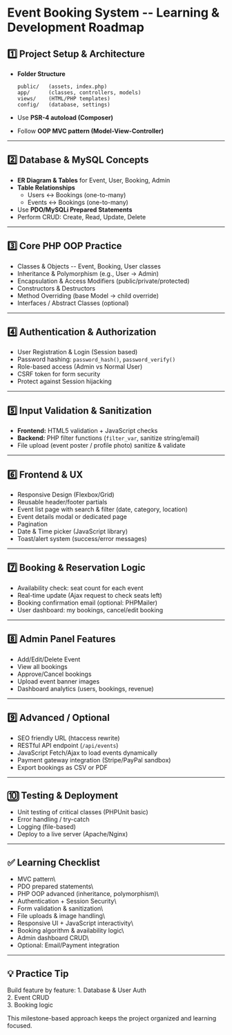 # Event Booking System -- Learning & Development Roadmap

## 1️⃣ Project Setup & Architecture

-   **Folder Structure**

        public/   (assets, index.php)
        app/      (classes, controllers, models)
        views/    (HTML/PHP templates)
        config/   (database, settings)

-   Use **PSR-4 autoload (Composer)**

-   Follow **OOP MVC pattern (Model-View-Controller)**

------------------------------------------------------------------------

## 2️⃣ Database & MySQL Concepts

-   **ER Diagram & Tables** for Event, User, Booking, Admin
-   **Table Relationships**
    -   Users ↔ Bookings (one-to-many)
    -   Events ↔ Bookings (one-to-many)
-   Use **PDO/MySQLi Prepared Statements**
-   Perform CRUD: Create, Read, Update, Delete

------------------------------------------------------------------------

## 3️⃣ Core PHP OOP Practice

-   Classes & Objects -- Event, Booking, User classes
-   Inheritance & Polymorphism (e.g., User → Admin)
-   Encapsulation & Access Modifiers (public/private/protected)
-   Constructors & Destructors
-   Method Overriding (base Model → child override)
-   Interfaces / Abstract Classes (optional)

------------------------------------------------------------------------

## 4️⃣ Authentication & Authorization

-   User Registration & Login (Session based)
-   Password hashing: `password_hash()`, `password_verify()`
-   Role-based access (Admin vs Normal User)
-   CSRF token for form security
-   Protect against Session hijacking

------------------------------------------------------------------------

## 5️⃣ Input Validation & Sanitization

-   **Frontend:** HTML5 validation + JavaScript checks
-   **Backend:** PHP filter functions (`filter_var`, sanitize
    string/email)
-   File upload (event poster / profile photo) sanitize & validate

------------------------------------------------------------------------

## 6️⃣ Frontend & UX

-   Responsive Design (Flexbox/Grid)
-   Reusable header/footer partials
-   Event list page with search & filter (date, category, location)
-   Event details modal or dedicated page
-   Pagination
-   Date & Time picker (JavaScript library)
-   Toast/alert system (success/error messages)

------------------------------------------------------------------------

## 7️⃣ Booking & Reservation Logic

-   Availability check: seat count for each event
-   Real-time update (Ajax request to check seats left)
-   Booking confirmation email (optional: PHPMailer)
-   User dashboard: my bookings, cancel/edit booking

------------------------------------------------------------------------

## 8️⃣ Admin Panel Features

-   Add/Edit/Delete Event
-   View all bookings
-   Approve/Cancel bookings
-   Upload event banner images
-   Dashboard analytics (users, bookings, revenue)

------------------------------------------------------------------------

## 9️⃣ Advanced / Optional

-   SEO friendly URL (htaccess rewrite)
-   RESTful API endpoint (`/api/events`)
-   JavaScript Fetch/Ajax to load events dynamically
-   Payment gateway integration (Stripe/PayPal sandbox)
-   Export bookings as CSV or PDF

------------------------------------------------------------------------

## 🔟 Testing & Deployment

-   Unit testing of critical classes (PHPUnit basic)
-   Error handling / try-catch
-   Logging (file-based)
-   Deploy to a live server (Apache/Nginx)

------------------------------------------------------------------------

## ✅ Learning Checklist

-   MVC pattern\
-   PDO prepared statements\
-   PHP OOP advanced (inheritance, polymorphism)\
-   Authentication + Session Security\
-   Form validation & sanitization\
-   File uploads & image handling\
-   Responsive UI + JavaScript interactivity\
-   Booking algorithm & availability logic\
-   Admin dashboard CRUD\
-   Optional: Email/Payment integration

------------------------------------------------------------------------

## 💡 Practice Tip

Build feature by feature: 1. Database & User Auth\
2. Event CRUD\
3. Booking logic

This milestone-based approach keeps the project organized and learning
focused.
